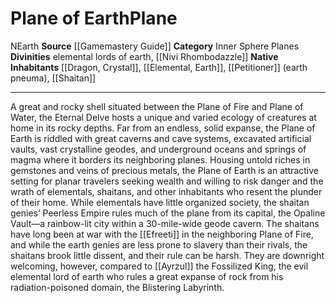 ﻿---
alignment: N
element: Earth
id: '5'
name: Plane of Earth
plane_category: Inner Sphere Planes
rarity: Common
source: '[[DATABASE/source/Gamemastery Guide|Gamemastery Guide]]'
trait:
- '[[DATABASE/trait/Earth|Earth]]'
type: Plane

---
# Plane of Earth<span class="item-type">Plane</span>

<span class="trait-alignment item-trait">N</span><span class="item-trait">Earth</span>
**Source** [[Gamemastery Guide]]
**Category** Inner Sphere Planes
**Divinities** elemental lords of earth, [[Nivi Rhombodazzle]]
**Native Inhabitants** [[Dragon, Crystal]], [[Elemental, Earth]], [[Petitioner]] (earth pneuma), [[Shaitan]]

---
A great and rocky shell situated between the Plane of Fire and Plane of Water, the Eternal Delve hosts a unique and varied ecology of creatures at home in its rocky depths. Far from an endless, solid expanse, the Plane of Earth is riddled with great caverns and cave systems, excavated artificial vaults, vast crystalline geodes, and underground oceans and springs of magma where it borders its neighboring planes. Housing untold riches in gemstones and veins of precious metals, the Plane of Earth is an attractive setting for planar travelers seeking wealth and willing to risk danger and the wrath of elementals, shaitans, and other inhabitants who resent the plunder of their home.
 While elementals have little organized society, the shaitan genies’ Peerless Empire rules much of the plane from its capital, the Opaline Vault—a rainbow-lit city within a 30-mile-wide geode cavern. The shaitans have long been at war with the [[Efreeti]] in the neighboring Plane of Fire, and while the earth genies are less prone to slavery than their rivals, the shaitans brook little dissent, and their rule can be harsh. They are downright welcoming, however, compared to [[Ayrzul]] the Fossilized King, the evil elemental lord of earth who rules a great expanse of rock from his radiation-poisoned domain, the Blistering Labyrinth.